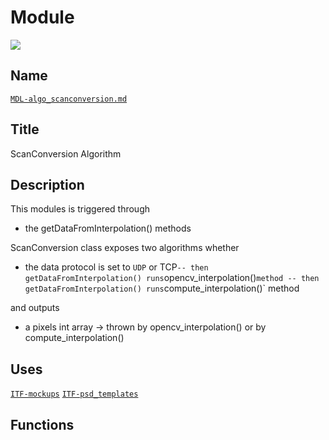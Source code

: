 # Module
![](viewme.jpg)

## Name
[`MDL-algo_scanconversion.md`]()

## Title
ScanConversion Algorithm

## Description
This modules is triggered through
- the getDataFromInterpolation() methods

ScanConversion class exposes two algorithms whether

- the data protocol is set to `UDP` or TCP`
 -- then getDataFromInterpolation() runs `opencv_interpolation()` method
 -- then getDataFromInterpolation() runs `compute_interpolation()` method

and outputs
- a pixels int array -> thrown by opencv_interpolation() or by compute_interpolation()

## Uses
[`ITF-mockups`](../interfaces/ITF-ultrasound_constants.md)
[`ITF-psd_templates`](../interfaces/ITF-ultrasound_data.md)

## Functions

